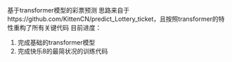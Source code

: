 基于transformer模型的彩票预测
思路来自于https://github.com/KittenCN/predict_Lottery_ticket，且按照transformer的特性重构了所有关键代码
目前进度：
1. 完成基础的transformer模型
2. 完成快乐8的最简状况的训练代码

